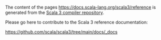 The content of the pages https://docs.scala-lang.org/scala3/reference is 
generated from the [Scala 3 compiler repository](https://github.com/scala/scala3).

Please go here to contribute to the Scala 3 reference documentation:

https://github.com/scala/scala3/tree/main/docs/_docs
